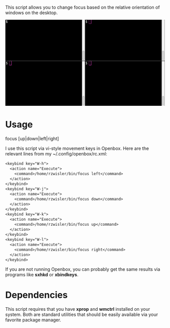 This script allows you to change focus based on the relative orientation of windows on the desktop.

![img](https://github.com/rzwisler/focus/blob/master/demo.gif)

# Usage

focus [up|down|left|right]

I use this script via vi-style movement keys in Openbox.  Here are the relevant lines from my ~/.config/openbox/rc.xml:

    <keybind key="W-h">
      <action name="Execute">
        <command>/home/rzwisler/bin/focus left</command>
      </action>
    </keybind>
    <keybind key="W-j">
      <action name="Execute">
        <command>/home/rzwisler/bin/focus down</command>
      </action>
    </keybind>
    <keybind key="W-k">
      <action name="Execute">
        <command>/home/rzwisler/bin/focus up</command>
      </action>
    </keybind>
    <keybind key="W-l">
      <action name="Execute">
        <command>/home/rzwisler/bin/focus right</command>
      </action>
    </keybind>

If you are not running Openbox, you can probably get the same results via programs like **sxhkd** or **xbindkeys**.

# Dependencies

This script requires that you have **xprop** and **wmctrl** installed on your system.  Both are standard utilities that should be easily available via your favorite package manager.
